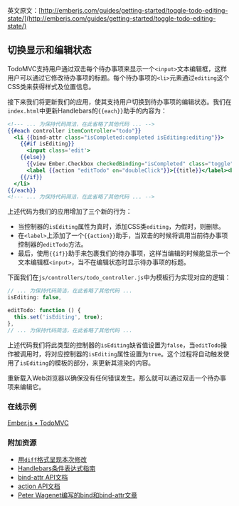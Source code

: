 英文原文：[http://emberjs.com/guides/getting-started/toggle-todo-editing-state/](http://emberjs.com/guides/getting-started/toggle-todo-editing-state/)

## 切换显示和编辑状态

TodoMVC支持用户通过双击每个待办事项来显示一个`<input>`文本编辑框，这样用户可以通过它修改待办事项的标题。每个待办事项的`<li>`元素通过`editing`这个CSS类来获得样式及位置信息。

接下来我们将更新我们的应用，使其支持用户切换到待办事项的编辑状态。我们在`index.html`中更新Handlebars的`{{each}}`助手的内容为：

```handlebars
<!--- ... 为保持代码简洁，在此省略了其他代码 ... -->
{{#each controller itemController="todo"}}
  <li {{bind-attr class="isCompleted:completed isEditing:editing"}}>
    {{#if isEditing}}
      <input class='edit'>
    {{else}}
      {{view Ember.Checkbox checkedBinding="isCompleted" class="toggle"}}
      <label {{action "editTodo" on="doubleClick"}}>{{title}}</label><button class="destroy"></button>
    {{/if}}
  </li>
{{/each}}
<!--- ... 为保持代码简洁，在此省略了其他代码 ... -->
```

上述代码为我们的应用增加了三个新的行为：

* 当控制器的`isEditing`属性为真时，添加CSS类`editing`，为假时，则删除。
* 在`<label>`上添加了一个`{{action}}`助手，当双击的时候将调用当前待办事项控制器的`editTodo`方法。
* 最后，使用`{{if}}`助手来包裹我们的待办事项，这样当编辑的时候能显示一个文本编辑框`<input>`，当不在编辑状态时显示待办事项的标题。

下面我们在`js/controllers/todo_controller.js`中为模板行为实现对应的逻辑：

```javascript
// ... 为保持代码简洁，在此省略了其他代码 ...
isEditing: false,

editTodo: function () {
  this.set('isEditing', true);
},
// ... 为保持代码简洁，在此省略了其他代码 ...
```

上述代码我们将此类型的控制器的`isEditing`缺省值设置为`false`，当`editTodo`操作被调用时，将对应控制器的`isEditing`属性设置为`true`。这个过程将自动触发使用了`isEditing`的模板的部分，来更新其渲染的内容。

重新载入Web浏览器以确保没有任何错误发生。那么就可以通过双击一个待办事项来编辑它。

### 在线示例

<a class="jsbin-embed" href="http://jsbin.com/ururuc/2/embed?live">Ember.js • TodoMVC</a><script src="http://static.jsbin.com/js/embed.js"></script> 
  
### 附加资源

  * [用`diff`格式呈现本次修改](https://github.com/emberjs/quickstart-code-sample/commit/7eb87f8f987714385e8381197ec7c77215df8cf9)
  * [Handlebars条件表达式指南](/guides/templates/conditionals)
  * [bind-attr API文档](http://emberjs.com/api/classes/Ember.Handlebars.helpers.html#method_bind-attr)
  * [action API文档](http://emberjs.com/api/classes/Ember.Handlebars.helpers.html#method_action)
  * [Peter Wagenet编写的bind和bind-attr文章](http://www.emberist.com/2012/04/06/bind-and-bindattr.html)
